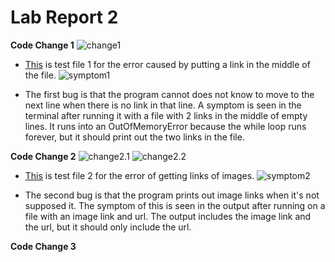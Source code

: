 # Lab Report 2

**Code Change 1**
![change1](https://user-images.githubusercontent.com/103210217/165003380-0198c2ee-bd1a-4ee4-9b29-2709e2b7760d.png)
- [This](https://github.com/aejiang/markdown-parser/blob/main/test-file-link-mid.md) is test file 1 for the error caused by putting a link in the middle of the file.
![symptom1](https://user-images.githubusercontent.com/103210217/165024258-e4c70434-3959-443b-83e8-8bf5e7935b1f.png)

- The first bug is that the program cannot does not know to move to the next line when there is no link in that line. A symptom is seen in the terminal after running it with a file with 2 links in the middle of empty lines. It runs into an OutOfMemoryError because the while loop runs forever, but it should print out the two links in the file. 


**Code Change 2**
![change2.1](https://user-images.githubusercontent.com/103210217/165023263-7832e19b-52e9-4c86-905b-be46f70e6643.png)
![change2.2](https://user-images.githubusercontent.com/103210217/165023304-2d895e06-fe52-4f66-9c17-c9dfc12b952a.png)
- [This](https://github.com/aejiang/markdown-parser/blob/main/test-file-Img.md) is test file 2 for the error of getting links of images. 
![symptom2](https://user-images.githubusercontent.com/103210217/165022847-e0d1f905-3c34-4a9d-8132-dfb93d890d48.png)

- The second bug is that the program prints out image links when it's not supposed it. The symptom of this is seen in the output after running on a file with an image link and url. The output includes the image link and the url, but it should only include the url.  



**Code Change 3**
